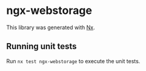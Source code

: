 # ngx-webstorage

This library was generated with [Nx](https://nx.dev).

## Running unit tests

Run `nx test ngx-webstorage` to execute the unit tests.
